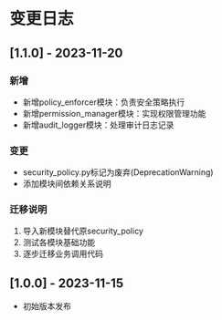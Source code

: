# 变更日志

## [1.1.0] - 2023-11-20

### 新增
- 新增policy_enforcer模块：负责安全策略执行
- 新增permission_manager模块：实现权限管理功能
- 新增audit_logger模块：处理审计日志记录

### 变更
- security_policy.py标记为废弃(DeprecationWarning)
- 添加模块间依赖关系说明

### 迁移说明
1. 导入新模块替代原security_policy
2. 测试各模块基础功能
3. 逐步迁移业务调用代码

## [1.0.0] - 2023-11-15
- 初始版本发布